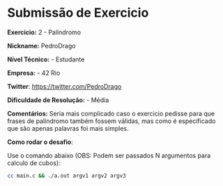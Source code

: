 # Submissão de Exercicio

**Exercicio:** 2 - Palíndromo

**Nickname:** PedroDrago

**Nível Técnico:** - Estudante

**Empresa:** - 42 Rio

**Twitter**: https://twitter.com/PedroDrago

**Dificuldade de Resolução:** - Média

**Comentários:** Seria mais complicado caso o exercicio pedisse para que frases de palíndromo também fossem válidas, mas como é especificado que são apenas palavras foi mais simples.

**Como rodar o desafio**: 

Use o comando abaixo (OBS: Podem ser passados N argumentos para calculo de cubos): 
```bash
cc main.c && ./a.out argv1 argv2 argv3
```
